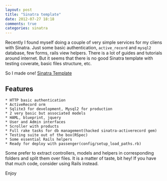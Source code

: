 ```yaml
---
layout: post
title: "Sinatra template"
date: 2012-07-27 18:18
comments: true
categories: sinatra
---
```


Recently I found myself doing a couple of very simple services for my cliens with Sinatra. Just some basic authentication, <code>active_record</code> and <code>mysql2</code> database, few forms, rails view helpers. There is a lot of guides and tutorials around internet. But it seems that there is no good Sinatra template  with testing coverate, basic files structure, etc. 

So I made one! [Sinatra Template](<https://github.com/shell/sinatra-template>)
          
## Features

    * HTTP basic authentication 
    * ActiveRecord orm
    * Sqlite3 for development, Mysql2 for production
    * 2 very basic but associated models
    * HAML, blueprint, jquery
    * User and Admin interfaces
    * Scroller with products
    * Full rake tasks for db management(hacked sinatra-activerecord gem)
    * Testing suite out of the box(RSpec)
    * Some essential Rails helpers 
    * Ready for deploy with passenger(config/setup_load_paths.rb)

Some prefer to extract controllers, models and helpers in corresponding folders and split them over files. It is a matter of taste, bit hey! If you have that much code, consider using Rails instead.

Enjoy
